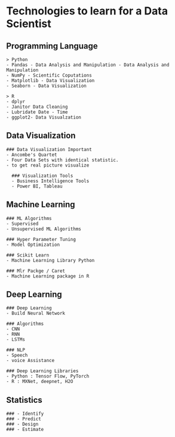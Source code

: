 # Technologies to learn for a Data Scientist

## Programming Language
~~~
> Python
- Pandas - Data Analysis and Manipulation - Data Analysis and Manipulation
- NumPy - Scientific Coputations  
- Matplotlib - Data Visualization
- Seaborn - Data Visualization

> R
- dplyr
- Janitor Data Cleaning
- Lubridate Date - Time
- ggplot2- Data Visualzation

~~~
## Data Visualization
```
### Data Visualization Important
- Ancombe's Quartet
- Four Data Sets with identical statistic.
- to get real picture visualize

  ### Visualization Tools
  - Business Intelligence Tools
  - Power BI, Tableau
```

## Machine Learning
 ```
### ML Algorithms
- Supervised
- Unsupervised ML Algorithms

### Hyper Parameter Tuning
- Model Optimization
    
### Scikit Learn
- Machine Learning Library Python
  
### Mlr Packge / Caret
- Machine Learning package in R
```
## Deep Learning
```
### Deep Learning
- Build Neural Network

### Algorithms
- CNN
- RNN
- LSTMs

### NLP
- Speech
- voice Assistance

### Deep Learning Libraries
- Python : Tensor Flow, PyTorch
- R : MXNet, deepnet, H2O

```
## Statistics
```
### - Identify 
### - Predict
### - Design
### - Estimate
```
    
